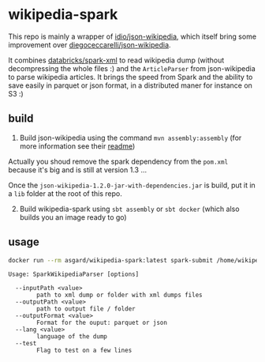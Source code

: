 # wikipedia-spark

This repo is mainly a wrapper of [idio/json-wikipedia](https://github.com/idio/json-wikipedia), which itself bring some improvement over [diegoceccarelli/json-wikipedia](https://github.com/diegoceccarelli/json-wikipedia).

It combines [databricks/spark-xml](https://github.com/databricks/spark-xml) to read wikipedia dump (without decompressing the whole files :) and the `ArticleParser` from json-wikipedia to parse wikipedia articles. It brings the speed from Spark and the ability to save easily in parquet or json format, in a distributed maner for instance on S3 :)


## build

1. Build json-wikipedia using the command `mvn assembly:assembly` (for more information see their [readme](https://github.com/idio/json-wikipedia/blob/development/README.md))

Actually you shoud remove the spark dependency from the `pom.xml` because it's big and is still at version 1.3 ...

Once the `json-wikipedia-1.2.0-jar-with-dependencies.jar` is build, put it in a `lib` folder at the root of this repo.


2. Build wikipedia-spark using `sbt assembly` or `sbt docker` (which also builds you an image ready to go)


## usage

```bash
docker run --rm asgard/wikipedia-spark:latest spark-submit /home/wikipedia-spark/wikipedia-spark-assembly-0.0.1.jar ...
```

```
Usage: SparkWikipediaParser [options]

  --inputPath <value>
        path to xml dump or folder with xml dumps files
  --outputPath <value>
        path to output file / folder
  --outputFormat <value>
        Format for the ouput: parquet or json
  --lang <value>
        language of the dump
  --test
        Flag to test on a few lines
```





